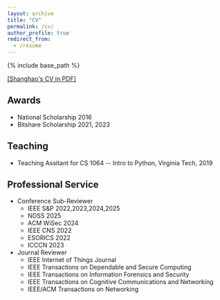 ```yaml
---
layout: archive
title: "CV"
permalink: /cv/
author_profile: true
redirect_from:
  - /resume
---
```


{% include base_path %}

[[Shanghao's CV in PDF]](https://shishishi123.github.io/files/Shanghao_CV_Academic.pdf)

## Awards
- National Scholarship 2016
- Bitshare Scholarship 2021, 2023

## Teaching
- Teaching Assitant for CS 1064 -- Intro to Python, Virginia Tech, 2019

## Professional Service
- Conference Sub-Reviewer
  * IEEE S&P 2022,2023,2024,2025
  * NDSS 2025
  * ACM WiSec 2024 
  * IEEE CNS 2022
  * ESORICS 2022
  * ICCCN 2023
- Journal Reviewer
  * IEEE Internet of Things Journal
  * IEEE Transactions on Dependable and Secure Computing
  * IEEE Transactions on Information Forensics and Security
  * IEEE Transactions on Cognitive Communications and Networking
  * IEEE/ACM Transactions on Networking

